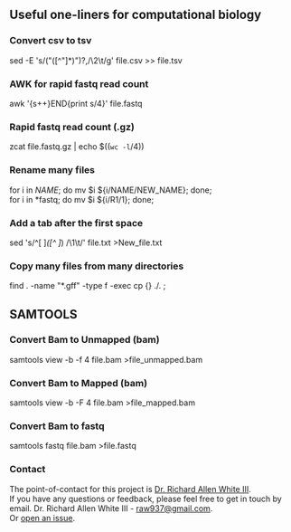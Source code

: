## Useful one-liners for computational biology

### Convert csv to tsv 
sed -E 's/("([^"]*)")?,/\2\t/g' file.csv >> file.tsv

### AWK for rapid fastq read count
awk '{s++}END{print s/4}' file.fastq

### Rapid fastq read count (.gz)
zcat file.fastq.gz | echo $((`wc -l`/4))

### Rename many files
for i in *NAME*; do mv $i ${i/NAME/NEW_NAME}; done; <br />
for i in *fastq; do mv $i ${i/R1/1}; done;

### Add a tab after the first space
sed 's/^[ ]*\([^ ]*\) /\1\t/' file.txt >New_file.txt

### Copy many files from many directories
find . -name "*.gff" -type f -exec cp {} ./. \;

## SAMTOOLS

### Convert Bam to Unmapped (bam)
samtools view -b -f 4 file.bam >file_unmapped.bam

### Convert Bam to Mapped (bam)
samtools view -b -F 4 file.bam >file_mapped.bam

### Convert Bam to fastq
samtools fastq file.bam >file.fastq

### Contact 
The point-of-contact for this project is [Dr. Richard Allen White III](https://github.com/raw937).<br />
If you have any questions or feedback, please feel free to get in touch by email. 
Dr. Richard Allen White III - raw937@gmail.com.  <br />
Or [open an issue](https://github.com/raw937/Useful-one-liners-for-computational/issues).
